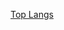 [Top Langs](https://github-readme-stats.vercel.app/api/top-langs/?username=Kuuw&layout=compact&theme=dracula)
